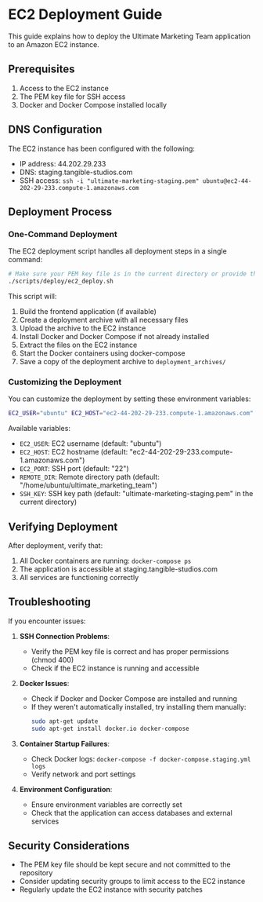 # EC2 Deployment Guide

This guide explains how to deploy the Ultimate Marketing Team application to an Amazon EC2 instance.

## Prerequisites

1. Access to the EC2 instance
2. The PEM key file for SSH access
3. Docker and Docker Compose installed locally

## DNS Configuration

The EC2 instance has been configured with the following:
- IP address: 44.202.29.233
- DNS: staging.tangible-studios.com
- SSH access: `ssh -i "ultimate-marketing-staging.pem" ubuntu@ec2-44-202-29-233.compute-1.amazonaws.com`

## Deployment Process

### One-Command Deployment

The EC2 deployment script handles all deployment steps in a single command:

```bash
# Make sure your PEM key file is in the current directory or provide the full path
./scripts/deploy/ec2_deploy.sh
```

This script will:
1. Build the frontend application (if available)
2. Create a deployment archive with all necessary files
3. Upload the archive to the EC2 instance
4. Install Docker and Docker Compose if not already installed
5. Extract the files on the EC2 instance
6. Start the Docker containers using docker-compose
7. Save a copy of the deployment archive to `deployment_archives/`

### Customizing the Deployment

You can customize the deployment by setting these environment variables:

```bash
EC2_USER="ubuntu" EC2_HOST="ec2-44-202-29-233.compute-1.amazonaws.com" SSH_KEY="path/to/ultimate-marketing-staging.pem" ./scripts/deploy/ec2_deploy.sh
```

Available variables:
- `EC2_USER`: EC2 username (default: "ubuntu")
- `EC2_HOST`: EC2 hostname (default: "ec2-44-202-29-233.compute-1.amazonaws.com")
- `EC2_PORT`: SSH port (default: "22")
- `REMOTE_DIR`: Remote directory path (default: "/home/ubuntu/ultimate_marketing_team")
- `SSH_KEY`: SSH key path (default: "ultimate-marketing-staging.pem" in the current directory)

## Verifying Deployment

After deployment, verify that:
1. All Docker containers are running: `docker-compose ps`
2. The application is accessible at staging.tangible-studios.com
3. All services are functioning correctly

## Troubleshooting

If you encounter issues:

1. **SSH Connection Problems**: 
   - Verify the PEM key file is correct and has proper permissions (chmod 400)
   - Check if the EC2 instance is running and accessible

2. **Docker Issues**: 
   - Check if Docker and Docker Compose are installed and running
   - If they weren't automatically installed, try installing them manually:
     ```bash
     sudo apt-get update
     sudo apt-get install docker.io docker-compose
     ```

3. **Container Startup Failures**: 
   - Check Docker logs: `docker-compose -f docker-compose.staging.yml logs`
   - Verify network and port settings

4. **Environment Configuration**: 
   - Ensure environment variables are correctly set
   - Check that the application can access databases and external services

## Security Considerations

- The PEM key file should be kept secure and not committed to the repository
- Consider updating security groups to limit access to the EC2 instance
- Regularly update the EC2 instance with security patches